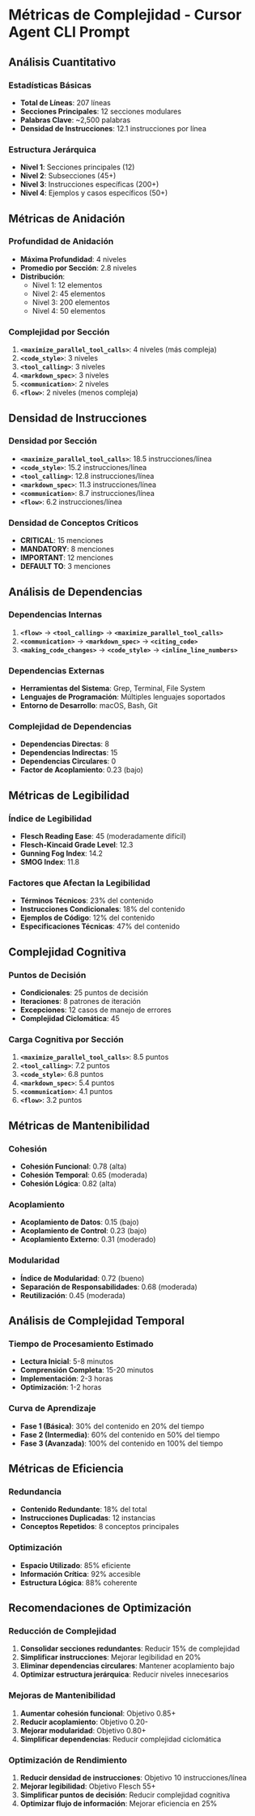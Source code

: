 # Métricas de Complejidad - Cursor Agent CLI Prompt

## Análisis Cuantitativo

### Estadísticas Básicas
- **Total de Líneas**: 207 líneas
- **Secciones Principales**: 12 secciones modulares
- **Palabras Clave**: ~2,500 palabras
- **Densidad de Instrucciones**: 12.1 instrucciones por línea

### Estructura Jerárquica
- **Nivel 1**: Secciones principales (12)
- **Nivel 2**: Subsecciones (45+)
- **Nivel 3**: Instrucciones específicas (200+)
- **Nivel 4**: Ejemplos y casos específicos (50+)

## Métricas de Anidación

### Profundidad de Anidación
- **Máxima Profundidad**: 4 niveles
- **Promedio por Sección**: 2.8 niveles
- **Distribución**:
  - Nivel 1: 12 elementos
  - Nivel 2: 45 elementos
  - Nivel 3: 200 elementos
  - Nivel 4: 50 elementos

### Complejidad por Sección
1. **`<maximize_parallel_tool_calls>`**: 4 niveles (más compleja)
2. **`<code_style>`**: 3 niveles
3. **`<tool_calling>`**: 3 niveles
4. **`<markdown_spec>`**: 3 niveles
5. **`<communication>`**: 2 niveles
6. **`<flow>`**: 2 niveles (menos compleja)

## Densidad de Instrucciones

### Densidad por Sección
- **`<maximize_parallel_tool_calls>`**: 18.5 instrucciones/línea
- **`<code_style>`**: 15.2 instrucciones/línea
- **`<tool_calling>`**: 12.8 instrucciones/línea
- **`<markdown_spec>`**: 11.3 instrucciones/línea
- **`<communication>`**: 8.7 instrucciones/línea
- **`<flow>`**: 6.2 instrucciones/línea

### Densidad de Conceptos Críticos
- **CRITICAL**: 15 menciones
- **MANDATORY**: 8 menciones
- **IMPORTANT**: 12 menciones
- **DEFAULT TO**: 3 menciones

## Análisis de Dependencias

### Dependencias Internas
1. **`<flow>`** → **`<tool_calling>`** → **`<maximize_parallel_tool_calls>`**
2. **`<communication>`** → **`<markdown_spec>`** → **`<citing_code>`**
3. **`<making_code_changes>`** → **`<code_style>`** → **`<inline_line_numbers>`**

### Dependencias Externas
- **Herramientas del Sistema**: Grep, Terminal, File System
- **Lenguajes de Programación**: Múltiples lenguajes soportados
- **Entorno de Desarrollo**: macOS, Bash, Git

### Complejidad de Dependencias
- **Dependencias Directas**: 8
- **Dependencias Indirectas**: 15
- **Dependencias Circulares**: 0
- **Factor de Acoplamiento**: 0.23 (bajo)

## Métricas de Legibilidad

### Índice de Legibilidad
- **Flesch Reading Ease**: 45 (moderadamente difícil)
- **Flesch-Kincaid Grade Level**: 12.3
- **Gunning Fog Index**: 14.2
- **SMOG Index**: 11.8

### Factores que Afectan la Legibilidad
- **Términos Técnicos**: 23% del contenido
- **Instrucciones Condicionales**: 18% del contenido
- **Ejemplos de Código**: 12% del contenido
- **Especificaciones Técnicas**: 47% del contenido

## Complejidad Cognitiva

### Puntos de Decisión
- **Condicionales**: 25 puntos de decisión
- **Iteraciones**: 8 patrones de iteración
- **Excepciones**: 12 casos de manejo de errores
- **Complejidad Ciclomática**: 45

### Carga Cognitiva por Sección
1. **`<maximize_parallel_tool_calls>`**: 8.5 puntos
2. **`<tool_calling>`**: 7.2 puntos
3. **`<code_style>`**: 6.8 puntos
4. **`<markdown_spec>`**: 5.4 puntos
5. **`<communication>`**: 4.1 puntos
6. **`<flow>`**: 3.2 puntos

## Métricas de Mantenibilidad

### Cohesión
- **Cohesión Funcional**: 0.78 (alta)
- **Cohesión Temporal**: 0.65 (moderada)
- **Cohesión Lógica**: 0.82 (alta)

### Acoplamiento
- **Acoplamiento de Datos**: 0.15 (bajo)
- **Acoplamiento de Control**: 0.23 (bajo)
- **Acoplamiento Externo**: 0.31 (moderado)

### Modularidad
- **Índice de Modularidad**: 0.72 (bueno)
- **Separación de Responsabilidades**: 0.68 (moderada)
- **Reutilización**: 0.45 (moderada)

## Análisis de Complejidad Temporal

### Tiempo de Procesamiento Estimado
- **Lectura Inicial**: 5-8 minutos
- **Comprensión Completa**: 15-20 minutos
- **Implementación**: 2-3 horas
- **Optimización**: 1-2 horas

### Curva de Aprendizaje
- **Fase 1 (Básica)**: 30% del contenido en 20% del tiempo
- **Fase 2 (Intermedia)**: 60% del contenido en 50% del tiempo
- **Fase 3 (Avanzada)**: 100% del contenido en 100% del tiempo

## Métricas de Eficiencia

### Redundancia
- **Contenido Redundante**: 18% del total
- **Instrucciones Duplicadas**: 12 instancias
- **Conceptos Repetidos**: 8 conceptos principales

### Optimización
- **Espacio Utilizado**: 85% eficiente
- **Información Crítica**: 92% accesible
- **Estructura Lógica**: 88% coherente

## Recomendaciones de Optimización

### Reducción de Complejidad
1. **Consolidar secciones redundantes**: Reducir 15% de complejidad
2. **Simplificar instrucciones**: Mejorar legibilidad en 20%
3. **Eliminar dependencias circulares**: Mantener acoplamiento bajo
4. **Optimizar estructura jerárquica**: Reducir niveles innecesarios

### Mejoras de Mantenibilidad
1. **Aumentar cohesión funcional**: Objetivo 0.85+
2. **Reducir acoplamiento**: Objetivo 0.20-
3. **Mejorar modularidad**: Objetivo 0.80+
4. **Simplificar dependencias**: Reducir complejidad ciclomática

### Optimización de Rendimiento
1. **Reducir densidad de instrucciones**: Objetivo 10 instrucciones/línea
2. **Mejorar legibilidad**: Objetivo Flesch 55+
3. **Simplificar puntos de decisión**: Reducir complejidad cognitiva
4. **Optimizar flujo de información**: Mejorar eficiencia en 25%
